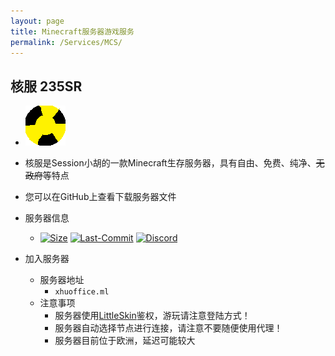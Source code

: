 ```yaml
---
layout: page
title: Minecraft服务器游戏服务
permalink: /Services/MCS/
---
```


## 核服 235SR

- ![235SR][235SR-ICON]

- 核服是Session小胡的一款Minecraft生存服务器，具有自由、免费、纯净、~~无政府~~等特点

- 您可以在GitHub上查看下载服务器文件

- 服务器信息
  - [![Size][235SR-Size]][235SR-GO] [![Last-Commit][235SR-Commit]][235SR-Go] [![Discord][235SR-Discord-Info]][235SR-Discord-Go]

- 加入服务器
  - 服务器地址
    - `xhuoffice.ml`
  - 注意事项
    - 服务器使用[LittleSkin][LittleSkin]鉴权，游玩请注意登陆方式！
    - 服务器自动选择节点进行连接，请注意不要随便使用代理！
    - 服务器目前位于欧洲，延迟可能较大

[235SR-ICON]: /images/Services/235SR.png "235SR"
[235SR-Size]: https://img.shields.io/github/repo-size/SessionHu/235SR?label=服务器体积&style=flat-square "Size"
[235SR-Go]: https://github.com/SessionHu/235SR
[235SR-Commit]: https://img.shields.io/github/last-commit/SessionHu/235SR?label=%E4%B8%8A%E6%AC%A1%E6%9B%B4%E6%96%B0&style=flat-square "Last Commit"
[LittleSkin]: https://littleskin.cn "LittleSkin网站"
[235SR-Discord-Info]: https://img.shields.io/discord/967935458506059827?label=Discord&style=flat-square&color=blueviolet
[235SR-Discord-Go]: https://discord.gg/WQE8wRqtaY
